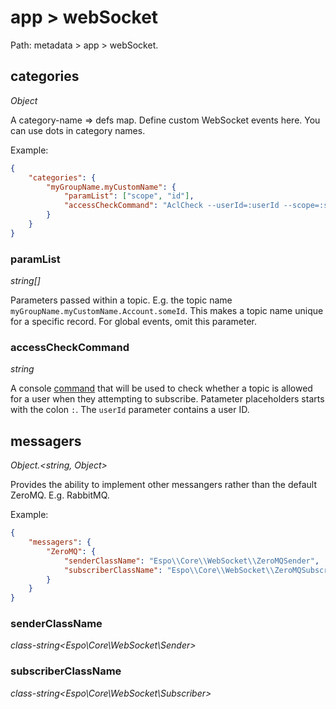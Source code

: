 # app > webSocket

Path: metadata > app > webSocket.

## categories

*Object*

A category-name => defs map. Define custom WebSocket events here. You can use dots in category names.

Example:

```json
{
    "categories": {
        "myGroupName.myCustomName": {
            "paramList": ["scope", "id"],
            "accessCheckCommand": "AclCheck --userId=:userId --scope=:scope --id=:id --action=read"
        }
    }
}
```

### paramList

*string[]*

Parameters passed within a topic. E.g. the topic name `myGroupName.myCustomName.Account.someId`. This makes a topic name unique for a specific record. For global events, omit this parameter.

### accessCheckCommand

*string*

A console [command](../../administration/commands.md) that will be used to check whether a topic is allowed for a user when they attempting to subscribe. Patameter placeholders starts with the colon `:`. The `userId` parameter contains a user ID.

## messagers

*Object.<string, Object>*

Provides the ability to implement other messangers rather than the default ZeroMQ. E.g. RabbitMQ.

Example:

```json
{
    "messagers": {
        "ZeroMQ": {
            "senderClassName": "Espo\\Core\\WebSocket\\ZeroMQSender",
            "subscriberClassName": "Espo\\Core\\WebSocket\\ZeroMQSubscriber"
        }
    }
}
```

### senderClassName

*class-string<Espo\Core\WebSocket\Sender>*

### subscriberClassName

*class-string<Espo\Core\WebSocket\Subscriber>*
